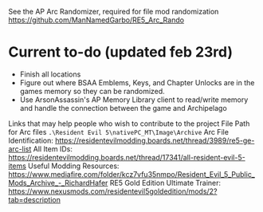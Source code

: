 See the AP Arc Randomizer, required for file mod randomization https://github.com/ManNamedGarbo/RE5_Arc_Rando

# Current to-do (updated feb 23rd)
- Finish all locations
- Figure out where BSAA Emblems, Keys, and Chapter Unlocks are in the games memory so they can be randomized.
- Use ArsonAssassin's AP Memory Library client to read/write memory and handle the connection between the game and Archipelago

Links that may help people who wish to contribute to the project
File Path for Arc files `.\Resident Evil 5\nativePC_MT\Image\Archive`
Arc File Identification: <https://residentevilmodding.boards.net/thread/3989/re5-ge-arc-list>
All Item IDs: <https://residentevilmodding.boards.net/thread/17341/all-resident-evil-5-items>
Useful Modding Resources: <https://www.mediafire.com/folder/kcz7vfu35nmpo/Resident_Evil_5_Public_Mods_Archive_-_RichardHafer>
RE5 Gold Edition Ultimate Trainer: <https://www.nexusmods.com/residentevil5goldedition/mods/2?tab=description>
